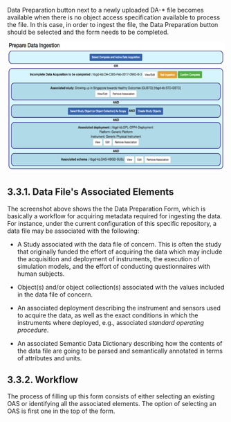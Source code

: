 Data Preparation button next to a newly uploaded DA-* file becomes available when there is no object access specification available to process the file. In this case, in order to ingest the file, the Data Preparation button should be selected and the form needs to be completed. 

![](https://raw.githubusercontent.com/paulopinheiro1234/hadatac-screenshots/master/Sec3/DataPreparation.png)  

## 3.3.1. Data File's Associated Elements

The screenshot above shows the the Data Preparation Form, which is basically a workflow for acquiring metadata required for ingesting the data. For instance, under the current configuration of this specific repository, a data file may be associated with the following:

* A Study associated with the data file of concern. This is often the study that originally funded the effort of acquiring the data which may include the acquisition and deployment of instruments, the execution of simulation models, and the effort of conducting questionnaires with human subjects.  

* Object(s) and/or object collection(s) associated with the values included in the data file of concern.

* An associated deployment describing the instrument and sensors used to acquire the data, as well as the exact conditions in which the instruments where deployed, e.g., associated _standard operating procedure_. 

* An associated Semantic Data Dictionary describing how the contents of the data file are going to be parsed and semantically annotated in terms of attributes and units. 

## 3.3.2. Workflow

The process of filling up this form consists of either selecting an existing OAS or identifying all the associated elements. The option of selecting an OAS is first one in the top of the form.
